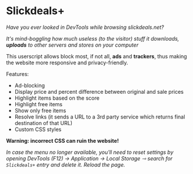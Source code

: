 # Slickdeals+

*Have you ever looked in DevTools while browsing slickdeals.net?*

*It's mind-boggling how much useless (to the visitor) stuff it downloads, __uploads__ to other servers and stores on your computer*

This userscript allows block most, if not all, __ads__ and __trackers__, thus making the website more responsive and privacy-friendly.

Features:
* Ad-blocking
* Display price and percent difference between original and sale prices
* Highlight items based on the score
* Highlight free items
* Show only free items
* Resolve links (it sends a URL to a 3rd party service which returns final destination of that URL)
* Custom CSS styles

**Warning: incorrect CSS can ruin the website!**

 _In case the menu no longer available, you'll need to reset settings by opening DevTools (F12) → Application → Local Storage ⇾ search for `Slickdeals+` entry and delete it. Reload the page._